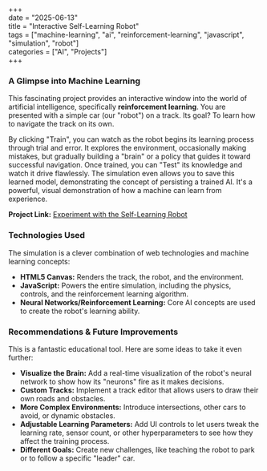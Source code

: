 +++  
date = "2025-06-13"  
title = "Interactive Self-Learning Robot"  
tags = ["machine-learning", "ai", "reinforcement-learning", "javascript", "simulation", "robot"]  
categories = ["AI", "Projects"]  
+++

### **A Glimpse into Machine Learning**

This fascinating project provides an interactive window into the world of artificial intelligence, specifically **reinforcement learning**. You are presented with a simple car (our "robot") on a track. Its goal? To learn how to navigate the track on its own.

By clicking "Train", you can watch as the robot begins its learning process through trial and error. It explores the environment, occasionally making mistakes, but gradually building a "brain" or a policy that guides it toward successful navigation. Once trained, you can "Test" its knowledge and watch it drive flawlessly. The simulation even allows you to save this learned model, demonstrating the concept of persisting a trained AI. It's a powerful, visual demonstration of how a machine can learn from experience.

**Project Link:** [Experiment with the Self-Learning Robot](https://gopipm.github.io/projects/003%20-%20Self%20Learning%20Robot/)

### **Technologies Used**

The simulation is a clever combination of web technologies and machine learning concepts:

* **HTML5 Canvas:** Renders the track, the robot, and the environment.  
* **JavaScript:** Powers the entire simulation, including the physics, controls, and the reinforcement learning algorithm.  
* **Neural Networks/Reinforcement Learning:** Core AI concepts are used to create the robot's learning ability.

### **Recommendations & Future Improvements**

This is a fantastic educational tool. Here are some ideas to take it even further:

* **Visualize the Brain:** Add a real-time visualization of the robot's neural network to show how its "neurons" fire as it makes decisions.  
* **Custom Tracks:** Implement a track editor that allows users to draw their own roads and obstacles.  
* **More Complex Environments:** Introduce intersections, other cars to avoid, or dynamic obstacles.  
* **Adjustable Learning Parameters:** Add UI controls to let users tweak the learning rate, sensor count, or other hyperparameters to see how they affect the training process.  
* **Different Goals:** Create new challenges, like teaching the robot to park or to follow a specific "leader" car.